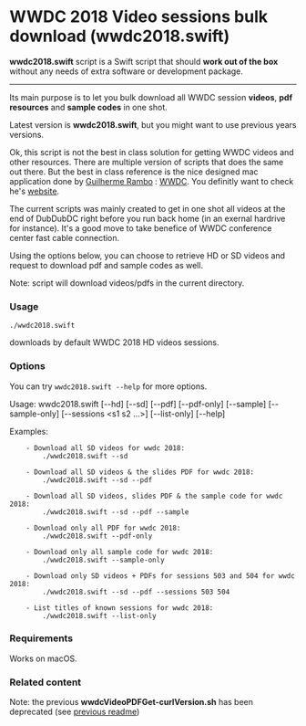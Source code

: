 WWDC 2018 Video sessions bulk download (wwdc2018.swift)
================


**wwdc2018.swift** script is a Swift script that should **work out of the box** without any needs of extra software or development package.
** **

Its main purpose is to let you bulk download all WWDC session **videos**, **pdf resources** and **sample codes** in one shot.

Latest version is **wwdc2018.swift**, but you might want to use previous years versions.

Ok, this script is not the best in class solution for getting WWDC videos and other resources. There are multiple version of scripts that does the same out there. But the best in class reference is the nice designed mac application done by [Guilherme Rambo](https://github.com/insidegui) : [WWDC](https://github.com/insidegui/WWDC). You definitly want to check he's [website](https://wwdc.io).

The current scripts was mainly created to get in one shot all videos at the end of DubDubDC right before you run back home (in an exernal hardrive for instance). It's a good move to take benefice of WWDC conference center fast cable connection.

Using the options below, you can choose to retrieve HD or SD videos and request to download pdf and sample codes as well.

Note: script will download videos/pdfs in the current directory.

### Usage
`./wwdc2018.swift`

downloads by default WWDC 2018 HD videos sessions.

### Options
You can try `wwdc2018.swift --help` for more options.

Usage: 	wwdc2018.swift [--hd] [--sd] [--pdf] [--pdf-only] [--sample] [--sample-only] [--sessions <s1 s2 ...>] [--list-only] [--help]

Examples:

		- Download all SD videos for wwdc 2018:
			./wwdc2018.swift --sd
			
		- Download all SD videos & the slides PDF for wwdc 2018:
			./wwdc2018.swift --sd --pdf

		- Download all SD videos, slides PDF & the sample code for wwdc 2018:
			./wwdc2018.swift --sd --pdf --sample
		
		- Download only all PDF for wwdc 2018:
			./wwdc2018.swift --pdf-only
		
		- Download only all sample code for wwdc 2018:
			./wwdc2018.swift --sample-only

		- Download only SD videos + PDFs for sessions 503 and 504 for wwdc 2018:
			./wwdc2018.swift --sd --pdf --sessions 503 504

		- List titles of known sessions for wwdc 2018:
			./wwdc2018.swift --list-only

### Requirements
Works on macOS.


### Related content
Note: the previous **wwdcVideoPDFGet-curlVersion.sh** has been deprecated (see [previous readme](https://github.com/ohoachuck/wwdc-downloader/blob/master/DEPRECATED-README.md))

